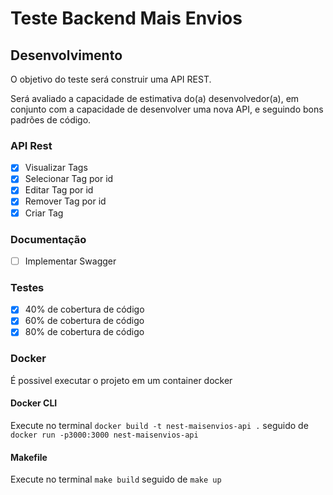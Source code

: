 # Teste Backend Mais Envios

## Desenvolvimento

O objetivo do teste será construir uma API REST.

Será avaliado a capacidade de estimativa do(a) desenvolvedor(a), em conjunto com a capacidade de desenvolver uma nova API, e seguindo bons padrões de código.

### API Rest

- [x] Visualizar Tags
- [x] Selecionar Tag por id
- [x] Editar Tag por id
- [x] Remover Tag por id
- [x] Criar Tag

### Documentação

- [ ] Implementar Swagger

### Testes

- [x] 40% de cobertura de código
- [x] 60% de cobertura de código
- [x] 80% de cobertura de código

### Docker

É possivel executar o projeto em um container docker

#### Docker CLI

Execute no terminal `docker build -t nest-maisenvios-api .` seguido de `docker run -p3000:3000 nest-maisenvios-api`

#### Makefile

Execute no terminal `make build` seguido de `make up`
